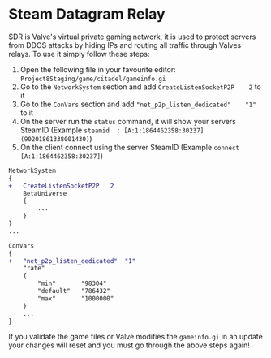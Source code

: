 # Steam Datagram Relay

SDR is Valve's virtual private gaming network, it is used to protect servers from DDOS attacks by hiding IPs and routing all traffic through Valves relays. To use it simply follow these steps:

1. Open the following file in your favourite editor: `Project8Staging/game/citadel/gameinfo.gi`
2. Go to the `NetworkSystem` section and add `CreateListenSocketP2P    2` to it
3. Go to the `ConVars` section and add `"net_p2p_listen_dedicated"    "1"` to it
4. On the server run the `status` command, it will show your servers SteamID (Example `steamid  : [A:1:1864462358:30237] (90201861338001430)`)
5. On the client connect using the server SteamID (Example `connect [A:1:1864462358:30237]`)

```diff
NetworkSystem
{
+	CreateListenSocketP2P	2
	BetaUniverse
	{
		...
	}
}
...

ConVars
{
+	"net_p2p_listen_dedicated"	"1"
	"rate"
	{
		"min"		"98304"
		"default"	"786432"
		"max"		"1000000"
	}
	...
}
```

If you validate the game files or Valve modifies the `gameinfo.gi` in an update your changes will reset and you must go through the above steps again!
